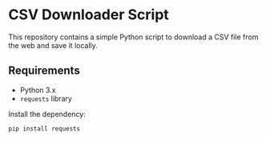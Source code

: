 # CSV Downloader Script

This repository contains a simple Python script to download a CSV file from the web and save it locally.

## Requirements
- Python 3.x
- `requests` library

Install the dependency:
```bash
pip install requests
